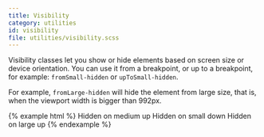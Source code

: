 ```yaml
---
title: Visibility
category: utilities
id: visibility
file: utilities/visibility.scss
---
```


Visibility classes let you show or hide elements based on screen size or device orientation.
You can use it from a breakpoint, or up to a breakpoint, for example:
`fromSmall-hidden` or `upToSmall-hidden`.

For example, `fromLarge-hidden` will hide the element from large size, that is, when the viewport width is bigger than 992px.


{% example html %}
<span class='fromMedium-hidden'>Hidden on medium up</span>
<span class='upToSmall-hidden'>Hidden on small down</span>
<span class='fromLarge-hidden'>Hidden on large up</span>
{% endexample %}
